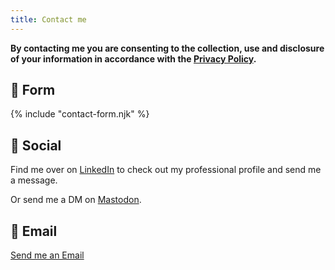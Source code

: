 ```yaml
---
title: Contact me
---
```


**By contacting me you are consenting to the collection, use and disclosure of your information in accordance with the [Privacy Policy](/privacy).**

## :speech_balloon: Form

{% include "contact-form.njk" %}

## :iphone: Social

Find me over on [LinkedIn](https://www.linkedin.com/in/kit-france-a1a3b874) to check out my professional profile and send me a message.

Or send me a DM on [Mastodon](https://mastodon.social/@makendon).

## :e-mail: Email

 <a href="mailto:kit@kitfrance.com?subject=Hello!%20&body=Hi%20Kit!">Send me an Email</a>
